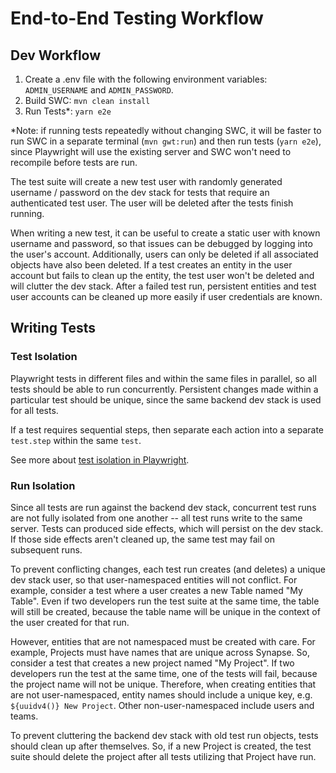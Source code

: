 # End-to-End Testing Workflow

## Dev Workflow

1. Create a .env file with the following environment variables: `ADMIN_USERNAME` and `ADMIN_PASSWORD`.
2. Build SWC: `mvn clean install`
3. Run Tests\*: `yarn e2e`

\*Note: if running tests repeatedly without changing SWC, it will be faster to run SWC in a separate terminal (`mvn gwt:run`) and then run tests (`yarn e2e`), since Playwright will use the existing server and SWC won't need to recompile before tests are run.

The test suite will create a new test user with randomly generated username / password on the dev stack for tests that require an authenticated test user. The user will be deleted after the tests finish running.

When writing a new test, it can be useful to create a static user with known username and password, so that issues can be debugged by logging into the user's account. Additionally, users can only be deleted if all associated objects have also been deleted. If a test creates an entity in the user account but fails to clean up the entity, the test user won't be deleted and will clutter the dev stack. After a failed test run, persistent entities and test user accounts can be cleaned up more easily if user credentials are known.

## Writing Tests

### Test Isolation

Playwright tests in different files and within the same files in parallel, so all tests should be able to run concurrently. Persistent changes made within a particular test should be unique, since the same backend dev stack is used for all tests.

If a test requires sequential steps, then separate each action into a separate `test.step` within the same `test`.

See more about [test isolation in Playwright](https://playwright.dev/docs/browser-contexts).

### Run Isolation

Since all tests are run against the backend dev stack, concurrent test runs are not fully isolated from one another -- all test runs write to the same server. Tests can produced side effects, which will persist on the dev stack. If those side effects aren't cleaned up, the same test may fail on subsequent runs.

To prevent conflicting changes, each test run creates (and deletes) a unique dev stack user, so that user-namespaced entities will not conflict. For example, consider a test where a user creates a new Table named "My Table". Even if two developers run the test suite at the same time, the table will still be created, because the table name will be unique in the context of the user created for that run.

However, entities that are not namespaced must be created with care. For example, Projects must have names that are unique across Synapse. So, consider a test that creates a new project named "My Project". If two developers run the test at the same time, one of the tests will fail, because the project name will not be unique. Therefore, when creating entities that are not user-namespaced, entity names should include a unique key, e.g. `${uuidv4()} New Project`. Other non-user-namespaced include users and teams.

To prevent cluttering the backend dev stack with old test run objects, tests should clean up after themselves. So, if a new Project is created, the test suite should delete the project after all tests utilizing that Project have run.
